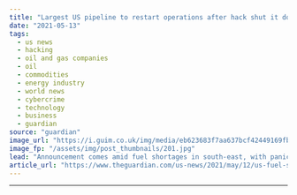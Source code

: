 ```yaml
---
title: "Largest US pipeline to restart operations after hack shut it down for nearly a week"
date: "2021-05-13"
tags: 
  - us news
  - hacking
  - oil and gas companies
  - oil
  - commodities
  - energy industry
  - world news
  - cybercrime
  - technology
  - business
  - guardian
source: "guardian"
image_url: "https://i.guim.co.uk/img/media/eb623683f7aa637bcf42449169fb3890eb77a16c/0_241_6487_3894/master/6487.jpg?width=460&quality=85&auto=format&fit=max&s=aa70b42c36e8efffe29437e753cc233c"
image_fp: "/assets/img/post_thumbnails/201.jpg"
lead: "Announcement comes amid fuel shortages in south-east, with panicked drivers filling up their tanksThe largest fuel pipeline in the US has restarted operations nearly a week after a cyber-attack forced its shutdown, prompting distribution problems and..."
article_url: "https://www.theguardian.com/us-news/2021/may/12/us-fuel-shortages-pipeline-hack-drivers"
---
```


---

